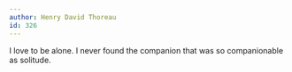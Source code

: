 ```yaml
---
author: Henry David Thoreau
id: 326
---
```


I love to be alone. I never found the companion that was so companionable as solitude.